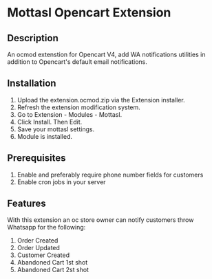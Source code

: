 # Mottasl Opencart Extension

## Description
An ocmod extenstion for Opencart V4, add WA notifications utilities in addition to Opencart's default email notifications.

## Installation
1. Upload the extension.ocmod.zip via the Extension installer.
2. Refresh the extension modification system.
3. Go to Extension - Modules - Mottasl.
4. Click Install. Then Edit.
5. Save your mottasl settings.
6. Module is installed.

## Prerequisites
1. Enable and preferably require phone number fields for customers
2. Enable cron jobs in your server


## Features
With this extension an oc store owner can notify customers throw Whatsapp for the following:

1. Order Created
2. Order Updated
3. Customer Created
4. Abandoned Cart 1st shot
4. Abandoned Cart 2st shot